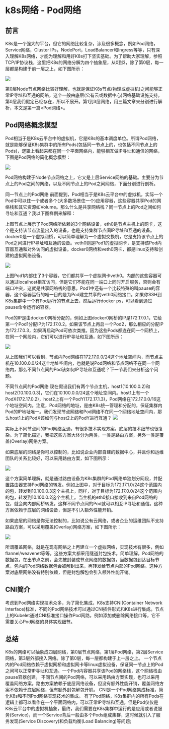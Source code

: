 # k8s网络 - Pod网络

## 前言
K8s是一个强大的平台，但它的网络比较复杂，涉及很多概念，例如Pod网络，Service网络，Cluster IPs，NodePort，LoadBalancer和Ingress等等，只有深入理解K8s网络，才能为理解和用好K8s打下坚实基础。为了帮助大家理解，参照TCP/IP协议栈，这里把K8s的网络分解为四个抽象层，从0到3，除了第0层，每一层都是构建于前一层之上，如下图所示：

![](https://github.com/stevenhoukai/myblog/blob/main/images/net-pod-1.jpg)


第0层Node节点网络比较好理解，也就是保证K8s节点(物理或虚拟机)之间能够正常IP寻址和互通的网络，这个一般由底层(公有云或数据中心)网络基础设施支持。第0层我们假定已经存在，所以不展开。第1到3层网络，用三篇文章来分别进行解析，本文是第一篇<Pod网络>。


## Pod网络概念模型
Pod相当于是K8s云平台中的虚拟机，它是K8s的基本调度单位。所谓Pod网络，就是能够保证K8s集群中的所有Pods(包括同一节点上的，也包括不同节点上的Pods)，逻辑上看起来都在同一个平面网络内，能够相互做IP寻址和通信的网络，下图是Pod网络的简化概念模型：


![](https://github.com/stevenhoukai/myblog/blob/main/images/net-pod-2.jpg)


Pod网络构建于Node节点网络之上，它又是上层Service网络的基础。主要分为节点上的Pod之间的网络，以及不同节点上的Pod之间网络，下面分别进行剖析。

同一节点上的Pod网络
前面提到，Pod相当于是K8s云平台中的虚拟机，实际一个Pod中可以住一个或者多个(大多数场景住一个)应用容器，这些容器共享Pod的网络栈和其它资源如Volume。那么什么是共享网络栈？同一节点上的Pod之间如何寻址和互通？我以下图样例来解释：



上图节点上展示了Pod网络所依赖的3个网络设备，eth0是节点主机上的网卡，这个是支持该节点流量出入的设备，也是支持集群节点间IP寻址和互通的设备。docker0是一个虚拟网桥，可以简单理解为一个虚拟交换机，它是支持该节点上的Pod之间进行IP寻址和互通的设备。veth0则是Pod1的虚拟网卡，是支持该Pod内容器互通和对外访问的虚拟设备。docker0网桥和veth0网卡，都是linux支持和创建的虚拟网络设备。

![](https://github.com/stevenhoukai/myblog/blob/main/images/net-pod-3.jpg)

上图Pod1内部住了3个容器，它们都共享一个虚拟网卡veth0。内部的这些容器可以通过localhost相互访问，但是它们不能在同一端口上同时开启服务，否则会有端口冲突，这就是共享网络栈的意思。Pod1中还有一个比较特殊的叫pause的容器，这个容器运行的唯一目的是为Pod建立共享的veth0网络接口。如果你SSH到K8s集群中一个有Pod运行的节点上去，然后运行docker ps，可以看到通过pause命令运行的容器。

Pod的IP是由docker0网桥分配的，例如上图docker0网桥的IP是172.17.0.1，它给第一个Pod1分配IP为172.17.0.2。如果该节点上再启一个Pod2，那么相应的分配IP为172.17.0.3，如果再启动Pod可依次类推。因为这些Pods都连在同一个网桥上，在同一个网段内，它们可以进行IP寻址和互通，如下图所示：

![](https://github.com/stevenhoukai/myblog/blob/main/images/net-pod-4.jpg)


从上图我们可以看到，节点内Pod网络在172.17.0.0/24这个地址空间内，而节点主机在10.100.0.0/24这个地址空间内，也就是说Pod网络和节点网络不在同一个网络内，那么不同节点间的Pod该如何IP寻址和互通呢？下一节我们来分析这个问题。

不同节点间的Pod网络
现在假设我们有两个节点主机，host1(10.100.0.2)和host2(10.100.0.3)，它们在10.100.0.0/24这个地址空间内。host1上有一个PodX(172.17.0.2)，host2上有一个PodY(172.17.1.3)，Pod网络在172.17.0.0/16这个地址空间内。注意，Pod网络的地址，是由K8s统一管理和分配的，保证集群内Pod的IP地址唯一。我们发现节点网络和Pod网络不在同一个网络地址空间内，那么host1上的PodX该如何与host2上的PodY进行互通？
![](https://github.com/stevenhoukai/myblog/blob/main/images/net-pod-5.jpg)



实际上不同节点间的Pod网络互通，有很多技术实现方案，底层的技术细节也很复杂。为了简化描述，我把这些方案大体分为两类，一类是路由方案，另外一类是覆盖(Overlay)网络方案。

如果底层的网络是你可以控制的，比如说企业内部自建的数据中心，并且你和运维团队的关系比较好，可以采用路由方案，如下图所示：

![](https://github.com/stevenhoukai/myblog/blob/main/images/net-pod-6.jpg)


这个方案简单理解，就是通过路由设备为K8s集群的Pod网络单独划分网段，并配置路由器支持Pod网络的转发。例如上图中，对于目标为172.17.1.0/24这个范围内的包，转发到10.100.0.3这个主机上，同样，对于目标为172.17.0.0/24这个范围内的包，转发到10.100.0.2这个主机上。当主机的eth0接口接收到来自Pod网络的包，就会向内部网桥转发，这样不同节点间的Pod就可以相互IP寻址和通信。这种方案依赖于底层的网络设备，但是不引入额外性能开销。

如果底层的网络是你无法控制的，比如说公有云网络，或者企业的运维团队不支持路由方案，可以采用覆盖(Overlay)网络方案，如下图所示：

![](https://github.com/stevenhoukai/myblog/blob/main/images/net-pod-7.jpg)


所谓覆盖网络，就是在现有网络之上再建立一个虚拟网络，实现技术有很多，例如flannel/weavenet等等，这些方案大都采用隧道封包技术。简单理解，Pod网络的数据包，在出节点之前，会先被封装成节点网络的数据包，当数据包到达目标节点，包内的Pod网络数据包会被解封出来，再转发给节点内部的Pod网络。这种方案对底层网络没有特别依赖，但是封包解包会引入额外性能开销。

## CNI简介
考虑到Pod网络实现技术众多，为了简化集成，K8s支持CNI(Container Network Interface)标准，不同的Pod网络技术可以通过CNI插件形式和K8s进行集成。节点上的Kubelet通过CNI标准接口操作Pod网路，例如添加或删除网络接口等，它不需要关心Pod网络的具体实现细节。


## 总结
K8s的网络可以抽象成四层网络，第0层节点网络，第1层Pod网络，第2层Service网络，第3层外部接入网络。除了第0层，每一层都构建于上一层之上。
一个节点内的Pod网络依赖于虚拟网桥和虚拟网卡等linux虚拟设备，保证同一节点上的Pod之间可以正常IP寻址和互通。一个Pod内容器共享该Pod的网络栈，这个网络栈由pause容器创建。
不同节点间的Pod网络，可以采用路由方案实现，也可以采用覆盖网络方案。路由方案依赖于底层网络设备，但没有额外性能开销，覆盖网络方案不依赖于底层网络，但有额外封包解包开销。
CNI是一个Pod网络集成标准，简化K8s和不同Pod网络实现技术的集成。
有了Pod网络，K8s集群内的所有Pods在逻辑上都可以看作在一个平面网络内，可以正常IP寻址和互通。但是Pod仅仅是K8s云平台中的虚拟机抽象，最终，我们需要在K8s集群中运行的是应用或者说服务(Service)，而一个Service背后一般由多个Pods组成集群，这时候就引入了服务发现(Service Discovery)和负载均衡(Load Balancing)等问题;